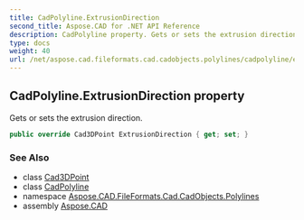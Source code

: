 ```yaml
---
title: CadPolyline.ExtrusionDirection
second_title: Aspose.CAD for .NET API Reference
description: CadPolyline property. Gets or sets the extrusion direction
type: docs
weight: 40
url: /net/aspose.cad.fileformats.cad.cadobjects.polylines/cadpolyline/extrusiondirection/
---
```

## CadPolyline.ExtrusionDirection property

Gets or sets the extrusion direction.

```csharp
public override Cad3DPoint ExtrusionDirection { get; set; }
```

### See Also

* class [Cad3DPoint](../../../aspose.cad.fileformats.cad.cadobjects/cad3dpoint/)
* class [CadPolyline](../)
* namespace [Aspose.CAD.FileFormats.Cad.CadObjects.Polylines](../../cadpolyline/)
* assembly [Aspose.CAD](../../../)


